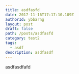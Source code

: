 ```yaml
---
title: asdfasfd
date: 2017-11-16T17:17:10.109Z
authorId: ybbarng
layout: post
draft: false
path: /posts/asdfasfd
category: test2
tags:
  - asdf
description: asdfasdf
---
```

asdfasdfafd
